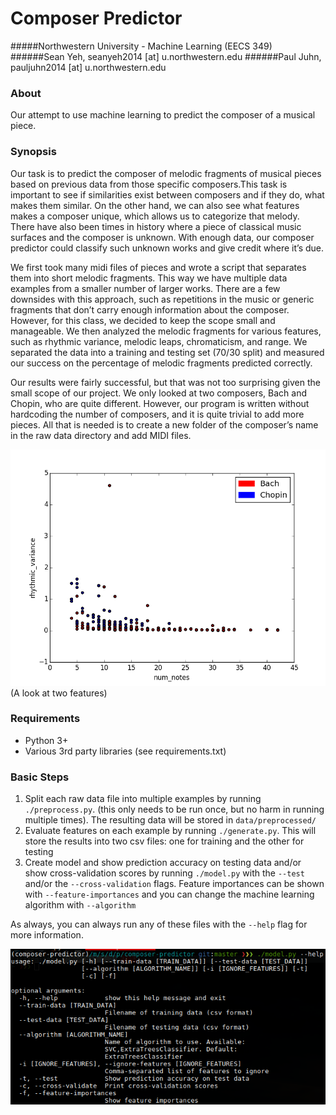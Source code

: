 # Composer Predictor
#####Northwestern University - Machine Learning (EECS 349)
######Sean Yeh, seanyeh2014 [at] u.northwestern.edu
######Paul Juhn, pauljuhn2014 [at] u.northwestern.edu

### About
Our attempt to use machine learning to predict the composer of a musical piece.

### Synopsis

Our task is to predict the composer of melodic fragments of musical pieces based on previous data from those specific composers.This task is important to see if similarities exist between composers and if they do, what makes them similar. On the other hand, we can also see what features makes a composer unique, which allows us to categorize that melody. There have also been times in history where a piece of classical music surfaces and the composer is unknown. With enough data, our composer predictor could classify such unknown works and give credit where it’s due.

We first took many midi files of pieces and wrote a script that separates them into short melodic fragments. This way we have multiple data examples from a smaller number of larger works. There are a few downsides with this approach, such as repetitions in the music or generic fragments that don’t carry enough information about the composer. However, for this class, we decided to keep the scope small and manageable. We then analyzed the melodic fragments for various features, such as rhythmic variance, melodic leaps, chromaticism, and range. We separated the data into a training and testing set (70/30 split) and measured our success on the percentage of melodic fragments predicted correctly.

Our results were fairly successful, but that was not too surprising given the small scope of our project. We only looked at two composers, Bach and Chopin, who are quite different. However, our program is written without hardcoding the number of composers, and it is quite trivial to add more pieces. All that is needed is to create a new folder of the composer’s name in the raw data directory and add MIDI files.

![features](features.png)
(A look at two features)

### Requirements
- Python 3+
- Various 3rd party libraries (see requirements.txt)

### Basic Steps

1. Split each raw data file into multiple examples by running `./preprocess.py`. (this only needs to be run once, but no harm in running multiple times). The resulting data will be stored in `data/preprocessed/`
2. Evaluate features on each example by running `./generate.py`. This will store the results into two csv files: one for training and the other for testing
3. Create model and show prediction accuracy on testing data and/or show cross-validation scores by running `./model.py` with the `--test` and/or the `--cross-validation` flags. Feature importances can be shown with `--feature-importances` and you can change the machine learning algorithm with `--algorithm`

As always, you can always run any of these files with the `--help` flag for more information.

![help](help.png)
